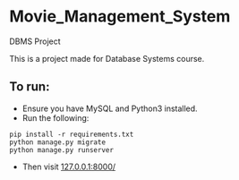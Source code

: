 # Movie_Management_System
DBMS Project

This is a project made for Database Systems course. 

## To run:  

- Ensure you have MySQL and Python3 installed.
- Run the following:
```
pip install -r requirements.txt
python manage.py migrate
python manage.py runserver
```
- Then visit [127.0.0.1:8000/](127.0.0.1:8000/)
